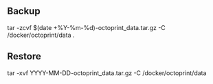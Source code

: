 ## Backup

tar -zcvf $(date +%Y-%m-%d)-octoprint_data.tar.gz -C /docker/octoprint/data .

## Restore

tar -xvf YYYY-MM-DD-octoprint_data.tar.gz -C /docker/octoprint/data
